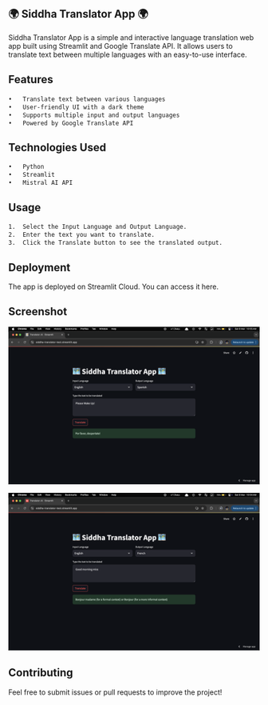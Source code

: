 ## 🌍 Siddha Translator App 🌍

Siddha Translator App is a simple and interactive language translation web app built using Streamlit and Google Translate API. It allows users to translate text between multiple languages with an easy-to-use interface.

## Features
	•	Translate text between various languages
	•	User-friendly UI with a dark theme
	•	Supports multiple input and output languages
	•	Powered by Google Translate API

## Technologies Used
	•	Python
	•	Streamlit
	•	Mistral AI API



## Usage
	1.	Select the Input Language and Output Language.
	2.	Enter the text you want to translate.
	3.	Click the Translate button to see the translated output.

## Deployment

The app is deployed on Streamlit Cloud. You can access it here.

## Screenshot
 ![Spanish](ss/ss1.png)

 ![French](ss/ss2.png)

## Contributing

Feel free to submit issues or pull requests to improve the project!

